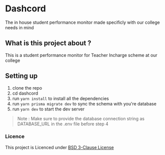 # Dashcord
The in house student performance monitor made specificly with our college needs in mind

## What is this project about ? 
This is a student performance monitor for Teacher Incharge scheme at our college

## Setting up
1. clone the repo 
2. cd dashcord
3. run ```yarn install``` to install all the dependencies
4. run ```yarn prisma migrate dev``` to sync the schema with you're database
5. run ```yarn dev``` to start the dev server

> Note : Make sure to provide the database connection string as DATABASE_URL in the .env file before step 4

### Licence
This project is Licenced under [BSD 3-Clause License](./LICENSE)
